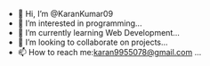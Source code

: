 - 👋 Hi, I’m @KaranKumar09
- 👀 I’m interested in programming...
- 🌱 I’m currently learning Web Development...
- 💞️ I’m looking to collaborate on projects...
- 📫 How to reach me:karan9955078@gmail.com ...

<!---
KaranKumar09/KaranKumar09 is a ✨ special ✨ repository because its `README.md` (this file) appears on your GitHub profile.
You can click the Preview link to take a look at your changes.
--->
